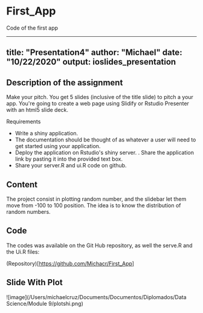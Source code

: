# First_App
Code of the first app


---
title: "Presentation4"
author: "Michael"
date: "10/22/2020"
output: ioslides_presentation
---

## Description of the assignment

Make your pitch. You get 5 slides (inclusive of the title slide) to pitch a your app. You're going to create a web page using Slidify or Rstudio Presenter with an html5 slide deck. 

Requirements
- Write a shiny application. 
- The documentation should be thought of as whatever a user will need to get started using your application.
- Deploy the application on Rstudio's shiny server.
. Share the application link by pasting it into the provided text box.
- Share your server.R and ui.R code on github.

## Content

The project consist in plotting random number, and the slidebar let them move from -100 to 100 position. The idea is to know the distribution of random numbers.

## Code

The codes was available on the Git Hub repository, as well the serve.R and the Ui.R files:

(Repository)[https://github.com/Michacr/First_App]

## Slide With Plot


![image](/Users/michaelcruz/Documents/Documentos/Diplomados/Data Science/Module 9/plotshi.png)
